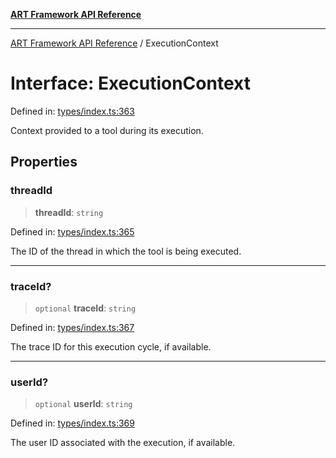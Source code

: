 [**ART Framework API Reference**](../README.md)

***

[ART Framework API Reference](../README.md) / ExecutionContext

# Interface: ExecutionContext

Defined in: [types/index.ts:363](https://github.com/hashangit/ART/blob/d99cb328093f6dec701b3289d82d5abbf64a3736/src/types/index.ts#L363)

Context provided to a tool during its execution.

## Properties

### threadId

> **threadId**: `string`

Defined in: [types/index.ts:365](https://github.com/hashangit/ART/blob/d99cb328093f6dec701b3289d82d5abbf64a3736/src/types/index.ts#L365)

The ID of the thread in which the tool is being executed.

***

### traceId?

> `optional` **traceId**: `string`

Defined in: [types/index.ts:367](https://github.com/hashangit/ART/blob/d99cb328093f6dec701b3289d82d5abbf64a3736/src/types/index.ts#L367)

The trace ID for this execution cycle, if available.

***

### userId?

> `optional` **userId**: `string`

Defined in: [types/index.ts:369](https://github.com/hashangit/ART/blob/d99cb328093f6dec701b3289d82d5abbf64a3736/src/types/index.ts#L369)

The user ID associated with the execution, if available.
